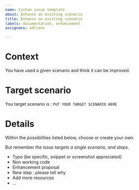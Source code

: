 ```yaml
---
name: Custom issue template
about: Enhance an existing scenario
title: Enhance an existing scenario
labels: documentation, enhancement
assignees: adriens

---
```


# Context

You have used a given scenario and think it can be improved.

# Target scenario

You target scenario is : `PUT YOUR TARGET SCENARIO HERE`

# Details

Within the possibilities listed below, choose or create your own.

But remember *the issue targets a single scenario, and steps*.

- Typo (be specific, snippet or screenshot appreciated)
- Non working code
- Enhancement proposal
- New step : please tell why
- Add more resources
- ...
